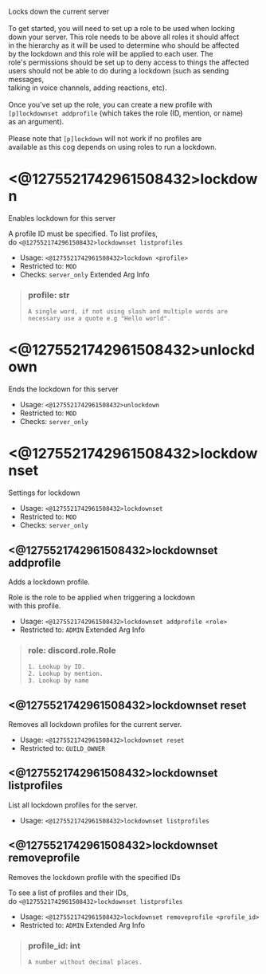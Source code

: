 Locks down the current server<br/><br/>To get started, you will need to set up a role to be used when locking<br/>down your server. This role needs to be above all roles it should affect<br/>in the hierarchy as it will be used to determine who should be affected<br/>by the lockdown and this role will be applied to each user. The <br/>role's permissions should be set up to deny access to things the affected <br/>users should not be able to do during a lockdown (such as sending messages, <br/>talking in voice channels, adding reactions, etc).<br/><br/>Once you've set up the role, you can create a new profile with<br/>`[p]lockdownset addprofile` (which takes the role (ID, mention, or name)<br/>as an argument).<br/><br/>Please note that `[p]lockdown` will not work if no profiles are<br/>available as this cog depends on using roles to run a lockdown.

# <@1275521742961508432>lockdown
Enables lockdown for this server<br/>

A profile ID must be specified. To list profiles,<br/>
do `<@1275521742961508432>lockdownset listprofiles`<br/>
 - Usage: `<@1275521742961508432>lockdown <profile>`
 - Restricted to: `MOD`
 - Checks: `server_only`
Extended Arg Info
> ### profile: str
> ```
> A single word, if not using slash and multiple words are necessary use a quote e.g "Hello world".
> ```
# <@1275521742961508432>unlockdown
Ends the lockdown for this server<br/>
 - Usage: `<@1275521742961508432>unlockdown`
 - Restricted to: `MOD`
 - Checks: `server_only`
# <@1275521742961508432>lockdownset
Settings for lockdown<br/>
 - Usage: `<@1275521742961508432>lockdownset`
 - Restricted to: `MOD`
 - Checks: `server_only`
## <@1275521742961508432>lockdownset addprofile
Adds a lockdown profile.<br/>

Role is the role to be applied when triggering a lockdown<br/>
with this profile.<br/>
 - Usage: `<@1275521742961508432>lockdownset addprofile <role>`
 - Restricted to: `ADMIN`
Extended Arg Info
> ### role: discord.role.Role
> 
> 
>     1. Lookup by ID.
>     2. Lookup by mention.
>     3. Lookup by name
> 
>     
## <@1275521742961508432>lockdownset reset
Removes all lockdown profiles for the current server.<br/>
 - Usage: `<@1275521742961508432>lockdownset reset`
 - Restricted to: `GUILD_OWNER`
## <@1275521742961508432>lockdownset listprofiles
List all lockdown profiles for the server.<br/>
 - Usage: `<@1275521742961508432>lockdownset listprofiles`
## <@1275521742961508432>lockdownset removeprofile
Removes the lockdown profile with the specified IDs<br/>

To see a list of profiles and their IDs,<br/>
do `<@1275521742961508432>lockdownset listprofiles`<br/>
 - Usage: `<@1275521742961508432>lockdownset removeprofile <profile_id>`
 - Restricted to: `ADMIN`
Extended Arg Info
> ### profile_id: int
> ```
> A number without decimal places.
> ```

